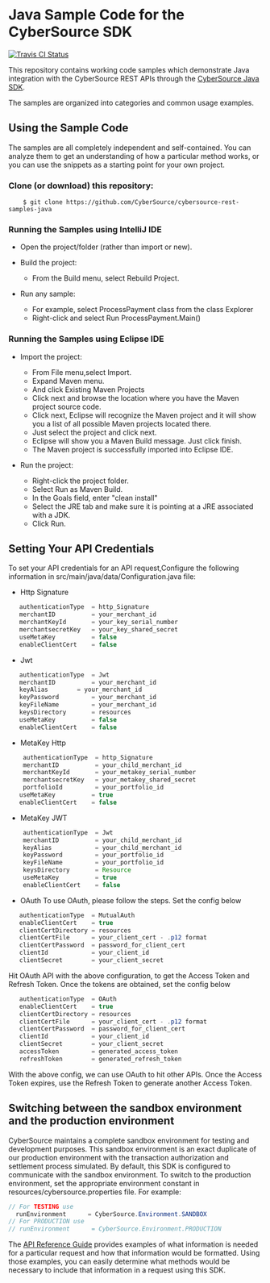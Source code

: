 # Java Sample Code for the CyberSource SDK
[![Travis CI Status](https://travis-ci.org/Cybersource/cybersource-rest-samples-java.svg?branch=master)](https://travis-ci.org/Cybersource/cybersource-rest-samples-java)

This repository contains working code samples which demonstrate Java integration with the CyberSource REST APIs through the [CyberSource Java SDK](https://github.com/CyberSource/cybersource-rest-client-java).

The samples are organized into categories and common usage examples.

## Using the Sample Code

The samples are all completely independent and self-contained. You can analyze them to get an understanding of how a particular method works, or you can use the snippets as a starting point for your own project.

### Clone (or download) this repository:
```
    $ git clone https://github.com/CyberSource/cybersource-rest-samples-java
```
### Running the Samples using IntelliJ IDE
* Open the project/folder (rather than import or new).

* Build the project:
	* From the Build menu, select Rebuild Project.

* Run any sample:
	* For example, select ProcessPayment class from the class Explorer
	* Right-click and select Run ProcessPayment.Main()
	
### Running the Samples using Eclipse IDE
* Import the project:
	* From File menu,select Import.
	* Expand Maven menu. 
	* And click Existing Maven Projects
	* Click next and browse the location where you have the Maven project source code. 
	* Click next, Eclipse will recognize the Maven project and it will show you a list of all possible Maven projects located there. 
	* Just select the project and click next. 
	* Eclipse will show you a Maven Build message. Just click finish. 
	* The Maven project is successfully imported into Eclipse IDE.

* Run the project: 
	* Right-click the project folder.
	* Select Run as Maven Build.
	* In the Goals field, enter "clean install"
	* Select the JRE tab and make sure it is pointing at a JRE associated with a JDK.
	* Click Run.
	

## Setting Your API Credentials

To set your API credentials for an API request,Configure the following information in src/main/java/data/Configuration.java file:
  
  * Http Signature

```java
   authenticationType  = http_Signature
   merchantID 	       = your_merchant_id
   merchantKeyId       = your_key_serial_number
   merchantsecretKey   = your_key_shared_secret
   useMetaKey          = false
   enableClientCert    = false
```
  * Jwt

```java
   authenticationType  = Jwt
   merchantID 	       = your_merchant_id
   keyAlias	       = your_merchant_id
   keyPassword	       = your_merchant_id
   keyFileName         = your_merchant_id
   keysDirectory       = resources
   useMetaKey          = false
   enableClientCert    = false
```

   * MetaKey Http

```java
	authenticationType  = http_Signature
	merchantID          = your_child_merchant_id
	merchantKeyId       = your_metakey_serial_number
	merchantsecretKey   = your_metakey_shared_secret
	portfolioId         = your_portfolio_id
   useMetaKey          = true
   enableClientCert    = false
```

   * MetaKey JWT

```java
    authenticationType  = Jwt
    merchantID          = your_child_merchant_id
    keyAlias            = your_child_merchant_id
    keyPassword         = your_portfolio_id
    keyFileName         = your_portfolio_id
    keysDirectory       = Resource
    useMetaKey          = true
    enableClientCert    = false
```


   * OAuth
   To use OAuth, please follow the steps. Set the config below

```java
   authenticationType  = MutualAuth
   enableClientCert    = true
   clientCertDirectory = resources
   clientCertFile      = your_client_cert - .p12 format
   clientCertPassword  = password_for_client_cert
   clientId            = your_client_id
   clientSecret        = your_client_secret
```

   Hit OAuth API with the above configuration, to get the Access Token and Refresh Token. Once the tokens are obtained, set the config below

```java
   authenticationType  = OAuth
   enableClientCert    = true
   clientCertDirectory = resources
   clientCertFile      = your_client_cert - .p12 format
   clientCertPassword  = password_for_client_cert
   clientId            = your_client_id
   clientSecret        = your_client_secret
   accessToken         = generated_access_token
   refreshToken        = generated_refresh_token
```

   With the above config, we can use OAuth to hit other APIs. Once the Access Token expires, use the Refresh Token to generate another Access Token.   

## Switching between the sandbox environment and the production environment
CyberSource maintains a complete sandbox environment for testing and development purposes. This sandbox environment is an exact
duplicate of our production environment with the transaction authorization and settlement process simulated. By default, this SDK is 
configured to communicate with the sandbox environment. To switch to the production environment, set the appropriate environment 
constant in resources/cybersource.properties file.  For example:

```java
// For TESTING use
  runEnvironment      = CyberSource.Environment.SANDBOX
// For PRODUCTION use
// runEnvironment      = CyberSource.Environment.PRODUCTION
```


The [API Reference Guide](https://developer.cybersource.com/api/reference/api-reference.html) provides examples of what information is needed for a particular request and how that information would be formatted. Using those examples, you can easily determine what methods would be necessary to include that information in a request
using this SDK.

  
